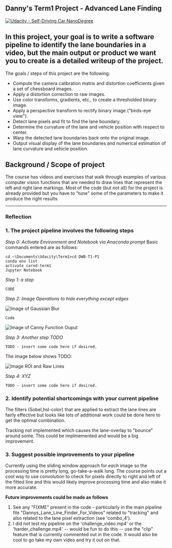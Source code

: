 ## Danny's Term1 Project - Advanced Lane Finding
[![Udacity - Self-Driving Car NanoDegree](https://s3.amazonaws.com/udacity-sdc/github/shield-carnd.svg)](http://www.udacity.com/drive)


In this project, your goal is to write a software pipeline to identify the lane boundaries in a video, but the main output or product we want you to create is a detailed writeup of the project.  
---

The goals / steps of this project are the following:

* Compute the camera calibration matrix and distortion coefficients given a set of chessboard images.
* Apply a distortion correction to raw images.
* Use color transforms, gradients, etc., to create a thresholded binary image.
* Apply a perspective transform to rectify binary image ("birds-eye view").
* Detect lane pixels and fit to find the lane boundary.
* Determine the curvature of the lane and vehicle position with respect to center.
* Warp the detected lane boundaries back onto the original image.
* Output visual display of the lane boundaries and numerical estimation of lane curvature and vehicle position.


## Background / Scope of project
The course has videos and exercises that walk through examples of various computer vision functions that are needed to draw lines that represent the left and right lane markings.  Most of the code (but not all) for the project is already provided but you have to "tune" some of the parameters to make it produce the right results.



[//]: # (Image References)

[imageA]: ./images_in_writeup/DWB-writeup1.jpg "Grayscale"
[imageB]: ./images_in_writeup/Canny-fig.jpg "Grayscale"
[imageC]: ./images_in_writeup/ROIandRawLines.jpg
[imageD]: ./images_in_writeup/ImproveDrawLines.jpg


---

### Reflection

### 1. The project pipeline involves the following steps

_Step 0: Activate Environment and Notebook via Anaconda prompt_
Basic commands entered are as follows:
```
cd ~\Documents\Udacity\Term1>cd DWB-T1-P1
conda env list
activate carnd-term1
Jupyter Notebook
```

_Step 1: a step_


```
CODE
```

_Step 2: Image Operations to hide everything except edges_


![Image of Gaussian Blur][imageA]

```
Code
```

![Image of Canny Function Ouput][imageB]

_Step 3: Another step TODO_

```
TODO - insert some code here if desired.
```

The image below shows TODO:

![Image ROI and Raw Lines][imageC]

_Step 4: XYZ_

```
TODO - insert some code here if desired.
```

### 2. Identify potential shortcomings with your current pipeline

The filters (Sobel,hsl-color) that are applied to extract the lane lines are fairly effective but looks like lots of additional work could be done here to get the optimal combination.

Tracking not implemented which causes the lane-overlay to "bounce" around some.  This could be implmemented and would be a big improvement.


### 3. Suggest possible improvements to your pipeline

Currently using the sliding window approach for _each_ image so the processing time is pretty long, go-take-a-walk long.  The course points out a cool way to use convolution to check for pixels directly to right and left of the fitted line and this would likely improve processing time and also make it more accurate.


__Future improvements could be made as follows__
1. See any "FIXME" present in the code - particularly in the main pipeline file "Dannys_Lane_Line_Finder_For_Videos" related to "tracking" and also related to the lane pixel extraction (see 'combo_4').
2. I did not test my pipeline on the 'challenge_video.mp4' or the 'harder_challenge.mp4' -- would be fun to do this -- use the "clip" feature that is currently commented out in the code.  It would also be cool to go take my own video and try it out on that.

